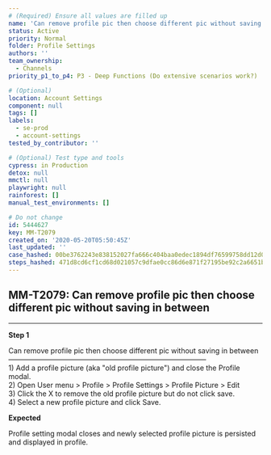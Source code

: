 ```yaml
---
# (Required) Ensure all values are filled up
name: 'Can remove profile pic then choose different pic without saving in between'
status: Active
priority: Normal
folder: Profile Settings
authors: ''
team_ownership:
  - Channels
priority_p1_to_p4: P3 - Deep Functions (Do extensive scenarios work?)

# (Optional)
location: Account Settings
component: null
tags: []
labels:
  - se-prod
  - account-settings
tested_by_contributor: ''

# (Optional) Test type and tools
cypress: in Production
detox: null
mmctl: null
playwright: null
rainforest: []
manual_test_environments: []

# Do not change
id: 5444627
key: MM-T2079
created_on: '2020-05-20T05:50:45Z'
last_updated: ''
case_hashed: 00be3762243e838152027fa666c404baa0edec1894df76599758dd12d088d0f71cfe263f175654b572afd126f09463d5
steps_hashed: 471d8cd6cf1cd68d021057c9dfae0cc86d6e871f27195be92c2a6651b58c6b1c74e5de78d1e51bf2b977593cde379745
---
```


<!-- (Auto-generated) Based on frontmatter's "key" and "name" -->

## MM-T2079: Can remove profile pic then choose different pic without saving in between

---

**Step 1**

Can remove profile pic then choose different pic without saving in between\
————————————————————————————\
1\) Add a profile picture (aka "old profile picture") and close the Profile modal.\
2\) Open User menu > Profile > Profile Settings > Profile Picture > Edit\
3\) Click the X to remove the old profile picture but do not click save.\
4\) Select a new profile picture and click Save.

**Expected**

Profile setting modal closes and newly selected profile picture is persisted and displayed in profile.
